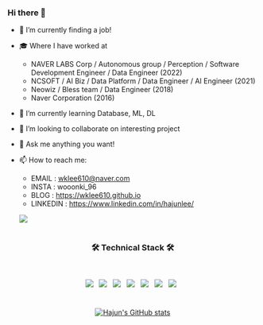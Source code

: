 ### Hi there 👋             

- 🔭 I’m currently finding a job!
- 🎓 Where I have worked at
    - NAVER LABS Corp / Autonomous group / Perception / Software Development Engineer / Data Engineer (2022)
    - NCSOFT / AI Biz / Data Platform / Data Engineer / AI Engineer (2021)
    - Neowiz / Bless team / Data Engineer (2018)
    - Naver Corporation (2016)
- 🌱 I’m currently learning Database, ML, DL
- 👯 I’m looking to collaborate on interesting project
- 💬 Ask me anything you want!
- 📫 How to reach me: 
    - EMAIL : wklee610@naver.com
    - INSTA : wooonki_96  
    - BLOG : https://wklee610.github.io
    - LINKEDIN : https://www.linkedin.com/in/hajunlee/
  
   
    ![](https://komarev.com/ghpvc/?username=wklee610)

#
<h3 align="center"><b>🛠 Technical Stack 🛠</b></h3>
</br>

<p align="center">
<img src="https://img.shields.io/badge/Apache Hadoop-FDEE21?style=flat-square&logo=ApacheHadoop&logoColor=black"/></a> &nbsp
<img src="https://img.shields.io/badge/Apache Spark-FF5C83?style=flat-square&logo=Apache Spark&logoColor=white"/></a> &nbsp
<img src="https://img.shields.io/badge/Apache Hive-FDEE21?style=flat-square&logo=ApacheHive&logoColor=black"/></a> &nbsp
<!-- <img src="https://img.shields.io/badge/Android-3DDC84?style=flat-square&logo=Android&logoColor=white"/></a> &nbsp -->
<img src="https://img.shields.io/badge/Apache Airflow-017CEE?style=flat-square&logo=Apache Airflow&logoColor=black"/></a> &nbsp 
<img src="https://img.shields.io/badge/MySQL-4479A1?style=flat-square&logo=MySQL&logoColor=white"/></a> &nbsp 
<img src="https://img.shields.io/badge/Python-3776AB?style=flat-square&logo=Python&logoColor=white"/></a> &nbsp
<img src="https://img.shields.io/badge/Docker-2496ED?style=flat-square&logo=Docker&logoColor=white"/></a> &nbsp </p>

<div align=center>
 


#
[![Hajun's GitHub stats](https://github-readme-stats.vercel.app/api?username=wklee610)](https://github.com/wklee610/github-readme-stats)



</div>
